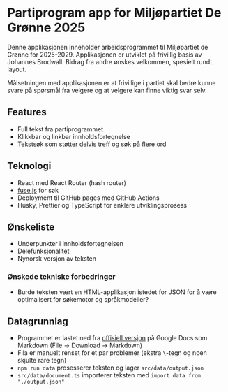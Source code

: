 # Partiprogram app for Miljøpartiet De Grønne 2025

Denne applikasjonen inneholder arbeidsprogrammet til Miljøpartiet de Grønne for 2025-2029. Applikasjonen er utviklet på frivillig basis av Johannes Brodwall. Bidrag fra andre ønskes velkommen, spesielt rundt layout.

Målsetningen med applikasjonen er at frivillige i partiet skal bedre kunne svare på spørsmål fra velgere og at velgere kan finne viktig svar selv.

## Features

- Full tekst fra partiprogrammet
- Klikkbar og linkbar innholdsfortegnelse
- Tekstsøk som støtter delvis treff og søk på flere ord

## Teknologi

- React med React Router (hash router)
- [fuse.js](https://fusejs.io) for søk
- Deployment til GitHub pages med GitHub Actions
- Husky, Prettier og TypeScript for enklere utviklingsprosess

## Ønskeliste

- Underpunkter i innholdsfortegnelsen
- Delefunksjonalitet
- Nynorsk versjon av teksten

### Ønskede tekniske forbedringer

- Burde teksten vært en HTML-applikasjon istedet for JSON for å være optimalisert for søkemotor og språkmodeller?

## Datagrunnlag

- Programmet er lastet ned fra [offisiell versjon](https://docs.google.com/document/d/1gwy6H6RDN-zQNYnqmd8zWb0rqWUQ_rfXdrp1AnE6peI/edit?tab=t.0) på Google Docs som Markdown (File -> Download -> Markdown)
- Fila er manuelt renset for et par problemer (ekstra `\`-tegn og noen skjulte rare tegn)
- `npm run data` prosesserer teksten og lager `src/data/output.json`
- `src/data/document.ts` importerer teksten med `import data from "./output.json"`
